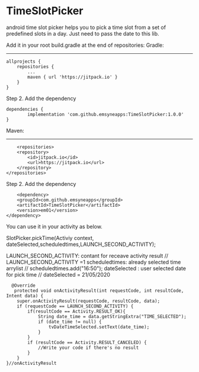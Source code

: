 # TimeSlotPicker
android time slot picker helps you to pick a time slot from a set of predefined slots in a day. Just need to pass the date to this lib.

Add it in your root build.gradle at the end of repositories:
Gradle:
______________


    allprojects {
		repositories {
			...
			maven { url 'https://jitpack.io' }
		}
	}
  
  
Step 2. Add the dependency

    dependencies {
	        implementation 'com.github.emsyneapps:TimeSlotPicker:1.0.0'
	}
  
  Maven:
  _______________
  
        <repositories>
		<repository>
		    <id>jitpack.io</id>
		    <url>https://jitpack.io</url>
		</repository>
	</repositories>
  
  Step 2. Add the dependency
  
        <dependency>
	    <groupId>com.github.emsyneapps</groupId>
	    <artifactId>TimeSlotPicker</artifactId>
	    <version>em01</version>
	</dependency>
  
  
  
  You can use it in your activity as below.
  
  SlotPicker.pickTime(Activiy context, dateSelected,scheduledtimes,LAUNCH_SECOND_ACTIVITY);
   
  LAUNCH_SECOND_ACTIVITY:  contant for receave activity result  // LAUNCH_SECOND_ACTIVITY =1
  scheduledtimes:  already selected time arrylist<String>       // scheduledtimes.add("16:50");
  dateSelected : user selected date for pick time               // dateSelected = 21/05/2020
  
  
  
      @Override
       protected void onActivityResult(int requestCode, int resultCode, Intent data) {
        super.onActivityResult(requestCode, resultCode, data);
        if (requestCode == LAUNCH_SECOND_ACTIVITY) {
            if(resultCode == Activity.RESULT_OK){
                String date_time = data.getStringExtra("TIME_SELECTED");
                if (date_time != null) {
                    tvDateTimeSelected.setText(date_time);
                }
            }
            if (resultCode == Activity.RESULT_CANCELED) {
                //Write your code if there's no result
            }
        }
    }//onActivityResult
  
  
